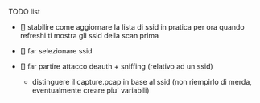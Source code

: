 TODO list

- [] stabilire come aggiornare la lista di ssid 
    in pratica per ora quando refreshi ti mostra gli ssid della scan prima
    
- [] far selezionare ssid

- [] far partire attacco deauth + sniffing (relativo ad un ssid)
    - distinguere il capture.pcap in base al ssid (non riempirlo di merda, eventualmente creare piu' variabili)

